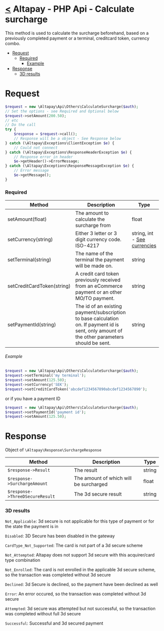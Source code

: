 [<](../index.md) Altapay - PHP Api - Calculate surcharge
=====================================================

This method is used to calculate the surcharge beforehand, based on a previously completed payment or a terminal, creditcard token, currency combo.

- [Request](#request)
    + [Required](#required)
        * [Example](#example)
- [Response](#response)
    + [3D results](#3d_results)

# Request

```php
$request = new \Altapay\Api\Others\CalculateSurcharge($auth);
// Set the options - see Required and Optional below
$request->setAmount(200.50);
// etc
// Do the call
try {
    $response = $request->call();
    // Response will be a object - See Response below
} catch (\Altapay\Exceptions\ClientException $e) {
    // Could not connect
} catch (\Altapay\Exceptions\ResponseHeaderException $e) {
    // Response error in header
    $e->getHeader()->ErrorMessage;
} catch (\Altapay\Exceptions\ResponseMessageException $e) {
    // Error message
    $e->getMessage();
}
```

### Required

| Method  | Description | Type |
|---|---|---|
| setAmount(float) | The amount to calculate the surcharge from | float
| setCurrency(string) | Either 3 letter or 3 digit currency code. ISO-4217 | string, int - [See currencies](../types/currencies.md)
| setTerminal(string) | The name of the terminal the payment will be made on. | string
| setCreditCardToken(string) | A credit card token previously received from an eCommerce payment or an other MO/TO payment. | string
| setPaymentId(string) | The id of an existing payment/subscription to base calculation on. If payment id is sent, only amount of the other parameters should be sent. | string

###### Example

```php
$request = new \Altapay\Api\Others\CalculateSurcharge($auth);
$request->setTerminal('my terminal');
$request->setAmount(125.50);
$request->setCurrency('SEK');
$request->setCreditCardToken('abcdef1234567890abcdef1234567890');
```

or if you have a payment ID

```php
$request = new \Altapay\Api\Others\CalculateSurcharge($auth);
$request->setPaymentId('payment id');
$request->setAmount(125.50);
```

# Response

Object of `\Altapay\Response\SurchargeResponse`

| Method  | Description | Type |
|---|---|---|
| `$response->Result` | The result | string
| `$response->SurchargeAmount` | The amount of which will be surcharged | float
| `$response->ThreeDSecureResult` | The 3d secure result | string

### 3D results

`Not_Applicable`: 3d secure is not applicable for this type of payment or for the state the payment is in

`Disabled`: 3D Secure has been disabled in the gateway

`CardType_Not_Supported`: The card is not part of a 3d secure scheme

`Not_Attempted`: Altapay does not support 3d secure with this acquirer/card type combination

`Not_Enrolled`: The card is not enrolled in the applicable 3d secure scheme, so the transaction was completed without 3d secure

`Declined`: 3d Secure is declined, so the payment have been declined as well

`Error`: An error occured, so the transaction was completed without 3d secure

`Attempted`: 3d secure was attempted but not successful, so the transaction was completed without full 3d secure

`Successful`: Successful and 3d secured payment
